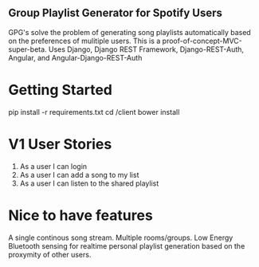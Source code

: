 ## Group Playlist Generator for Spotify Users

GPG's solve the problem of generating song playlists automatically based on the preferences of mulitiple users.
This is a proof-of-concept-MVC-super-beta. 
Uses Django, Django REST Framework, Django-REST-Auth, Angular, and Angular-Django-REST-Auth 

# Getting Started
pip install -r requirements.txt
cd /client
bower install

# V1 User Stories

1. As a user I can login
2. As a user I can add a song to my list
3. As a user I can listen to the shared playlist

# Nice to have features

A single continous song stream.
Multiple rooms/groups.
Low Energy Bluetooth sensing for realtime personal playlist generation based on the proxymity of other users.